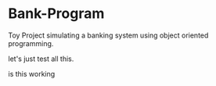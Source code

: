 # Bank-Program
Toy Project simulating a banking system using object oriented programming.

let's just test all this.

is this working